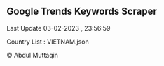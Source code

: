 

## Google Trends Keywords Scraper 
 
Last Update 03-02-2023 , 23:56:59

Country List :
VIETNAM.json



© Abdul Muttaqin 

